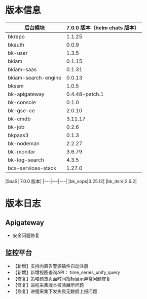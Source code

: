 # 版本信息

|后台模块| 7.0.0 版本（helm chats 版本）|
| -- | -- |
|bkrepo|1.1.25|
|bkauth|0.0.9|
|bk-user|1.3.5|
|bkiam|0.1.15|
|bkiam-saas|0.1.31|
|bkiam-search-engine|0.0.13|
|bkssm|1.0.5|
|bk-apigateway|0.4.48-patch.1|
|bk-console|0.1.0|
|bk-gse-ce|2.0.10|
|bk-cmdb|3.11.17|
|bk-job|0.2.6|
|bkpaas3|0.1.3|
|bk-nodeman|2.2.27|
|bk-monitor|3.6.79|
|bk-log-search|4.3.5|
|bcs-services-stack|1.27.0|

|SaaS| 7.0.0 版本|
|---|---|---|
|bk_sops|3.25.12|
|bk_itsm|2.6.2|

# 版本日志

## Apigateway 

- 安全问题修复

## 监控平台

- 【新增】支持内置告警源插件自动注册
- 【新增】新增视图查询API： time_series_unify_query
- 【修复】策略预览页面时间指标展示异常问题修复
- 【修复】进程采集版本校验展示问题
- 【修复】进程采集下发失败无数据上报问题
